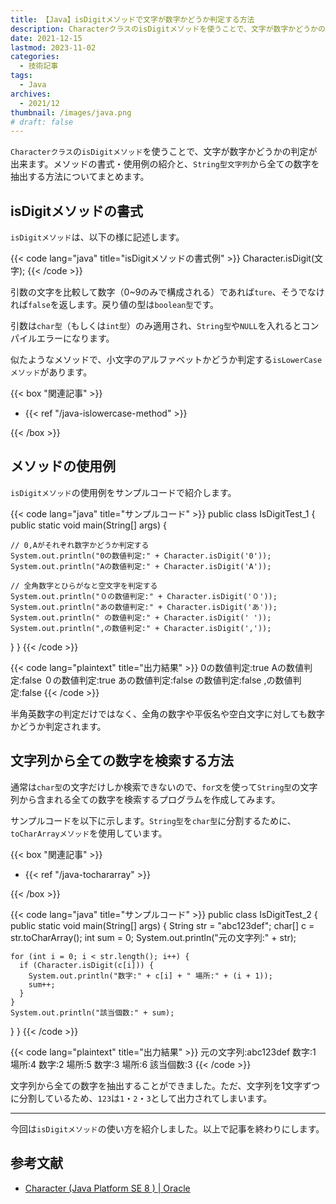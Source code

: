 ```yaml
---
title: 【Java】isDigitメソッドで文字が数字かどうか判定する方法
description: CharacterクラスのisDigitメソッドを使うことで、文字が数字かどうかの判定が出来ます。メソッドの書式・使用例の紹介と、String型文字列から全ての数字を抽出する方法についてまとめます。
date: 2021-12-15
lastmod: 2023-11-02
categories: 
  - 技術記事
tags: 
  - Java
archives: 
  - 2021/12
thumbnail: /images/java.png
# draft: false
---
```


`Characterクラス`の`isDigitメソッド`を使うことで、文字が数字かどうかの判定が出来ます。メソッドの書式・使用例の紹介と、`String型文字列`から全ての数字を抽出する方法についてまとめます。

## isDigitメソッドの書式

`isDigitメソッド`は、以下の様に記述します。

{{< code lang="java" title="isDigitメソッドの書式例" >}}
Character.isDigit(文字);
{{< /code >}}

引数の文字を比較して数字（0~9のみで構成される）であれば`ture`、そうでなければ`false`を返します。戻り値の型は`boolean型`です。

引数は`char型`（もしくは`int型`）のみ適用され、`String型`や`NULL`を入れるとコンパイルエラーになります。

似たようなメソッドで、小文字のアルファベットかどうか判定する`isLowerCaseメソッド`があります。

{{< box "関連記事" >}}
<ul>
<li>{{< ref "/java-islowercase-method" >}}</li>
</ul>
{{< /box >}}

## メソッドの使用例

`isDigitメソッド`の使用例をサンプルコードで紹介します。

{{< code lang="java" title="サンプルコード" >}}
public class IsDigitTest_1 {
  public static void main(String[] args) {

    // 0,Aがそれぞれ数字かどうか判定する
    System.out.println("0の数値判定:" + Character.isDigit('0'));
    System.out.println("Aの数値判定:" + Character.isDigit('A'));

    // 全角数字とひらがなと空文字を判定する
    System.out.println("０の数値判定:" + Character.isDigit('０'));
    System.out.println("あの数値判定:" + Character.isDigit('あ'));
    System.out.println(" の数値判定:" + Character.isDigit(' '));
    System.out.println(",の数値判定:" + Character.isDigit(','));
  }
}
{{< /code >}}

{{< code lang="plaintext" title="出力結果" >}}
0の数値判定:true
Aの数値判定:false
０の数値判定:true
あの数値判定:false
 の数値判定:false
,の数値判定:false
{{< /code >}}

半角英数字の判定だけではなく、全角の数字や平仮名や空白文字に対しても数字かどうか判定されます。

## 文字列から全ての数字を検索する方法

通常は`char型`の文字だけしか検索できないので、`for文`を使って`String型`の文字列から含まれる全ての数字を検索するプログラムを作成してみます。

サンプルコードを以下に示します。`String型`を`char型`に分割するために、`toCharArrayメソッド`を使用しています。

{{< box "関連記事" >}}
<ul>
<li>{{< ref "/java-tochararray" >}}</li>
</ul>
{{< /box >}}

{{< code lang="java" title="サンプルコード" >}}
public class IsDigitTest_2 {
  public static void main(String[] args) {
    String str = "abc123def";
    char[] c = str.toCharArray();
    int sum = 0;
    System.out.println("元の文字列:" + str);

    for (int i = 0; i < str.length(); i++) {
      if (Character.isDigit(c[i])) {
        System.out.println("数字:" + c[i] + " 場所:" + (i + 1));
        sum++;
      }
    }
    System.out.println("該当個数:" + sum);
  }
}
{{< /code >}}

{{< code lang="plaintext" title="出力結果" >}}
元の文字列:abc123def
数字:1 場所:4
数字:2 場所:5
数字:3 場所:6
該当個数:3
{{< /code >}}

文字列から全ての数字を抽出することができました。ただ、文字列を1文字ずつに分割しているため、`123`は`1`・`2`・`3`として出力されてしまいます。

* * *

今回は`isDigitメソッド`の使い方を紹介しました。以上で記事を終わりにします。

## 参考文献

* [Character (Java Platform SE 8 ) | Oracle](https://docs.oracle.com/javase/jp/8/docs/api/java/lang/Character.html)